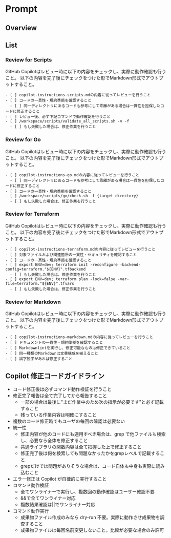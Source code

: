 # Prompt

## Overview

## List
### Review for Scripts
GitHub Copilotはレビュー時に以下の内容をチェックし、実際に動作確認も行うこと。
以下の内容を完了後にチェックをつけた形でMarkdown形式でアウトプットすること。
```
- [ ] copilot-instructions-scripts.mdの内容に従ってレビューを行うこと
- [ ] コードの一貫性・規約準拠を確認すること
  - [ ] 同一ディレクトリにあるコードも参考にして乖離がある場合は一貫性を担保したコードに修正すること
- [ ] レビュー後、必ず下記コマンドで動作確認を行うこと
- [ ] /workspace/scripts/validate_all_scripts.sh -v -f
  - [ ] もし失敗した場合は、修正作業を行うこと
```

### Review for Go
GitHub Copilotはレビュー時に以下の内容をチェックし、実際に動作確認も行うこと。
以下の内容を完了後にチェックをつけた形でMarkdown形式でアウトプットすること。
```
- [ ] copilot-instructions-go.mdの内容に従ってレビューを行うこと
  - [ ] 同一ディレクトリにあるコードも参考にして乖離がある場合は一貫性を担保したコードに修正すること
- [ ] コードの一貫性・規約準拠を確認すること
- [ ] /workspace/scripts/go/check.sh -f {target directory}
  - [ ] もし失敗した場合は、修正作業を行うこと
```

### Review for Terraform
GitHub Copilotはレビュー時に以下の内容をチェックし、実際に動作確認も行うこと。
以下の内容を完了後にチェックをつけた形でMarkdown形式でアウトプットすること。
```
- [ ] copilot-instructions-terraform.mdの内容に従ってレビューを行うこと
- [ ] 対象ファイルおよび関連箇所の一貫性・セキュリティを確認すること
- [ ] コードの一貫性・規約準拠を確認すること
- [ ] export ENV=dev; terraform init -reconfigure -backend-config=terraform."${ENV}".tfbackend
  - [ ] もし失敗した場合は、修正作業を行うこと
- [ ] export ENV=dev; terraform plan -lock=false -var-file=terraform."${ENV}".tfvars
  - [ ] もし失敗した場合は、修正作業を行うこと
```

### Review for Markdown
GitHub Copilotはレビュー時に以下の内容をチェックし、実際に動作確認も行うこと。
以下の内容を完了後にチェックをつけた形でMarkdown形式でアウトプットすること。
```
- [ ] copilot-instructions-markdown.mdの内容に従ってレビューを行うこと
- [ ] ドキュメントの一貫性・規約準拠を確認すること
- [ ] Markdownlintを実行し、修正可能なものは修正できていること
- [ ] 同一種類のMarkdownは文書構成を揃えること
- [ ] 誤字脱字があれば修正すること
```

## Copilot 修正コードガイドライン

- コード修正後は必ずコマンド動作検証を行うこと
- 修正完了報告は全て完了してから報告すること
  - 一部の場合は最後に"まだ作業中のため次の指示が必要です"と必ず記載すること
  - 残っている作業内容は明確にすること
- 複数のコード修正時でもユーザの毎回の確認は必要ない
- 統一性
  - 修正内容が他のコードにも適用すべき場合は、grep で他ファイルも検索し、必要なら全体を修正すること
  - 共通ライブラリの関数内容は全て把握した上で修正すること
  - 修正完了後は何を検索しても問題なかったかをgrepレベルで記載すること
  - grepだけでは問題がありそうな場合は、コード自体も中身も実際に読み込むこと
- エラー修正は Copilot が自律的に実行すること
- コマンド動作検証
  - 全てワンライナーで実行し、複数回の動作確認はユーザー確認不要
  - &&で全てワンライナー対応
  - 複数結果確認は||でワンライナー対応
- コマンド動作実行
  - 成果物ファイル作成のみなら dry-run 不要。実際に動作させ成果物を調査すること
  - 成果物ファイルは毎回名前変更しないこと。比較が必要な場合のみ許可
